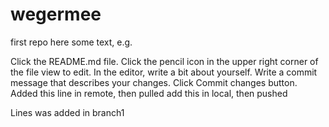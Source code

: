 # wegermee
first repo
here some text, e.g.

Click the README.md file.
Click the
pencil icon in the upper right corner of the file view to edit.
In the editor, write a bit about yourself.
Write a commit message that describes your changes.
Click Commit changes button.
Added this line in remote, then pulled
add this in local, then pushed

Lines was added in branch1
